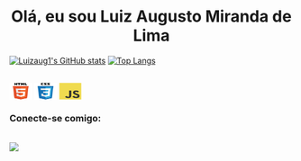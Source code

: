 <h1 align="center">Olá, eu sou Luiz Augusto Miranda de Lima</h1>

[![Luizaug1's GitHub stats](https://github-readme-stats.vercel.app/api?username=Luizaug1&show_icons=true&theme=radical&rank_icon=github)](https://github.com/Luizaug1/github-readme-stats)
[![Top Langs](https://github-readme-stats.vercel.app/api/top-langs/?username=Luizaug1&layout=compact&theme=radical)](https://github.com/Luizaug1/github-readme-stats)

<div style="display: inline_block"><br>
    <img align="center" alt="Icon-Oracle" width="40" height="30" src="https://raw.githubusercontent.com/devicons/devicon/master/icons/html5/html5-original-wordmark.svg"/> 
    <img align="center" alt="Icon-Python" width="40" height="30" src="https://raw.githubusercontent.com/devicons/devicon/master/icons/css3/css3-original-wordmark.svg"/>
    <img align="center" alt="Icon-SQLite" width="40" height="30" src="https://raw.githubusercontent.com/devicons/devicon/master/icons/javascript/javascript-original.svg"/>
</div>

<h3 align="left">Conecte-se comigo:</h3>
<div style="display: inline_block"><br>
    <a href="https://www.linkedin.com/in/luiz-augusto-449a96270//" target="_blank"><img src="https://img.shields.io/badge/-LinkedIn-%230077B5?style=for-the-badge&logo=linkedin&logoColor=white" target="_blank"></a>
</div>
